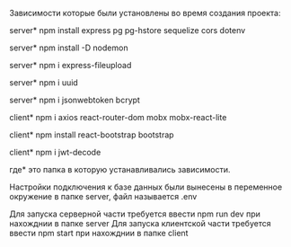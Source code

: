 Зависимости которые были установлены во время создания проекта:

server* npm install express pg pg-hstore sequelize cors dotenv

server* npm install -D nodemon

server* npm i express-fileupload

server* npm i uuid

server* npm i jsonwebtoken bcrypt

client* npm i axios react-router-dom mobx mobx-react-lite

client* npm install react-bootstrap bootstrap

client* npm i jwt-decode

где* это папка в которую устанавливались зависимости.

Настройки подключения к базе данных были вынесены в переменное окружение в папке server, файл называется .env

Для запуска серверной части требуется ввести npm run dev при нахожднии в папке server
Для запуска клиентской части требуется ввести npm start при нахожднии в папке client
